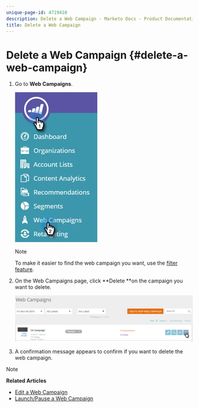 ```yaml
---
unique-page-id: 4719410
description: Delete a Web Campaign - Marketo Docs - Product Documentation
title: Delete a Web Campaign
---
```


# Delete a Web Campaign {#delete-a-web-campaign}

1. Go to **Web Campaigns**.

   ![](assets/web-campaigns-hand-3.jpg)

   >[!NOTE]
   >
   >To make it easier to find the web campaign you want, use the [filter feature](filter-web-campaigns.md).

1. On the Web Campaigns page, click **Delete **on the campaign you want to delete.

   ![](assets/web-campaigns-1-delete-hand-1.png)

1. A confirmation message appears to confirm if you want to delete the web campaign. 

>[!NOTE]
>
>**Related Articles**
>
>* [Edit a Web Campaign](edit-an-existing-web-campaign.md)
>* [Launch/Pause a Web Campaign](launch-pause-a-web-campaign.md)

